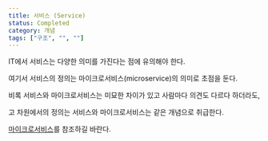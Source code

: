 ```yaml
---
title: 서비스 (Service)
status: Completed
category: 개념
tags: ["구조", "", ""]
---
```


<!--Please note that in IT, service has multiple meanings.-->
IT에서 서비스는 다양한 의미를 가진다는 점에 유의해야 한다.
<!-- In this definition, we'll focus on the more traditional one: service as in microservice.  -->
여기서 서비스의 정의는 마이크로서비스(microservice)의 의미로 초점을 둔다.
<!-- How or even if services differ from microservices is nuanced and different people may have different opinions.  -->
비록 서비스와 마이크로서비스는 미묘한 차이가 있고 사람마다 의견도 다르다 하더라도,
<!-- For a high-level definition, we'll treat them as the same.  -->
고 차원에서의 정의는 서비스와 마이크로서비스는 같은 개념으로 취급한다.
<!-- Please refer to the [microservices](/microservices/) definition. -->
[마이크로서비스](/ko/microservices/)를 참조하길 바란다.
